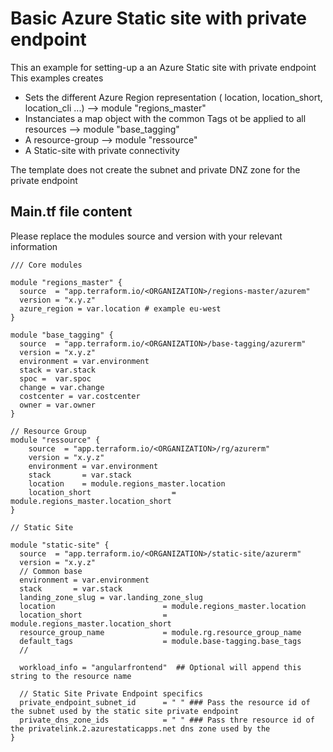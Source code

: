 # Basic Azure Static site with private endpoint 

This an example for setting-up a an Azure Static site with private endpoint
 This examples creates
  - Sets the different Azure Region representation ( location, location_short, location_cli ...) --> module "regions_master"
  - Instanciates a map object with the common Tags ot be applied to all resources --> module "base_tagging"
  - A resource-group --> module "ressource" 
  - A Static-site with private connectivity 

The template does not create the subnet and private DNZ zone for the private endpoint  



## Main.tf file content
  Please replace the modules source and version with your relevant information  

```hcl  
/// Core modules

module "regions_master" {
  source  = "app.terraform.io/<ORGANIZATION>/regions-master/azurem"
  version = "x.y.z"
  azure_region = var.location # example eu-west
}

module "base_tagging" {
  source  = "app.terraform.io/<ORGANIZATION>/base-tagging/azurerm"
  version = "x.y.z"
  environment = var.environment
  stack = var.stack
  spoc =  var.spoc
  change = var.change
  costcenter = var.costcenter
  owner = var.owner
}

// Resource Group
module "ressource" {
    source  = "app.terraform.io/<ORGANIZATION>/rg/azurerm"
    version = "x.y.z"
    environment = var.environment
    stack       = var.stack
    location    = module.regions_master.location
    location_short                  = module.regions_master.location_short
}

// Static Site

module "static-site" {
  source  = "app.terraform.io/<ORGANIZATION>/static-site/azurerm"
  version = "x.y.z"
  // Common base
  environment = var.environment
  stack       = var.stack
  landing_zone_slug = var.landing_zone_slug
  location                        = module.regions_master.location
  location_short                  = module.regions_master.location_short
  resource_group_name             = module.rg.resource_group_name
  default_tags                    = module.base-tagging.base_tags
  // 

  workload_info = "angularfrontend"  ## Optional will append this string to the resource name

  // Static Site Private Endpoint specifics
  private_endpoint_subnet_id      = " " ### Pass the resource id of the subnet used by the static site private endpoint 
  private_dns_zone_ids            = " " ### Pass thre resource id of the privatelink.2.azurestaticapps.net dns zone used by the 
}
```
